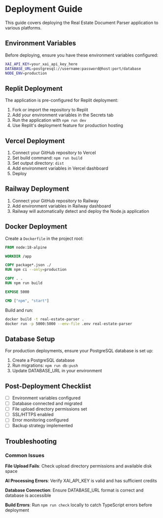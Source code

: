 # Deployment Guide

This guide covers deploying the Real Estate Document Parser application to various platforms.

## Environment Variables

Before deploying, ensure you have these environment variables configured:

```bash
XAI_API_KEY=your_xai_api_key_here
DATABASE_URL=postgresql://username:password@host:port/database
NODE_ENV=production
```

## Replit Deployment

The application is pre-configured for Replit deployment:

1. Fork or import the repository to Replit
2. Add your environment variables in the Secrets tab
3. Run the application with `npm run dev`
4. Use Replit's deployment feature for production hosting

## Vercel Deployment

1. Connect your GitHub repository to Vercel
2. Set build command: `npm run build`
3. Set output directory: `dist`
4. Add environment variables in Vercel dashboard
5. Deploy

## Railway Deployment

1. Connect your GitHub repository to Railway
2. Add environment variables in Railway dashboard  
3. Railway will automatically detect and deploy the Node.js application

## Docker Deployment

Create a `Dockerfile` in the project root:

```dockerfile
FROM node:18-alpine

WORKDIR /app

COPY package*.json ./
RUN npm ci --only=production

COPY . .
RUN npm run build

EXPOSE 5000

CMD ["npm", "start"]
```

Build and run:
```bash
docker build -t real-estate-parser .
docker run -p 5000:5000 --env-file .env real-estate-parser
```

## Database Setup

For production deployments, ensure your PostgreSQL database is set up:

1. Create a PostgreSQL database
2. Run migrations: `npm run db:push`
3. Update DATABASE_URL in your environment

## Post-Deployment Checklist

- [ ] Environment variables configured
- [ ] Database connected and migrated
- [ ] File upload directory permissions set
- [ ] SSL/HTTPS enabled
- [ ] Error monitoring configured
- [ ] Backup strategy implemented

## Troubleshooting

### Common Issues

**File Upload Fails**: Check upload directory permissions and available disk space

**AI Processing Errors**: Verify XAI_API_KEY is valid and has sufficient credits

**Database Connection**: Ensure DATABASE_URL format is correct and database is accessible

**Build Errors**: Run `npm run check` locally to catch TypeScript errors before deployment